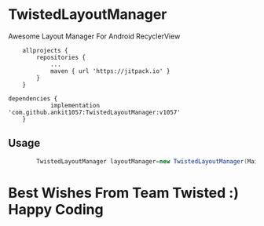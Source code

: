 # TwistedLayoutManager
Awesome Layout Manager For Android RecyclerView

```Gradle
	allprojects {
		repositories {
			...
			maven { url 'https://jitpack.io' }
		}
	}
  ```

```Gradle
dependencies {
	        implementation 'com.github.ankit1057:TwistedLayoutManager:v1057'
	}
  ```
## Usage
```Java 
        TwistedLayoutManager layoutManager=new TwistedLayoutManager(MainActivity.this);
```

# Best Wishes From Team Twisted :) Happy Coding
